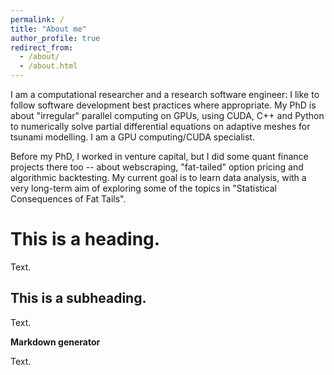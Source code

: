 ```yaml
---
permalink: /
title: "About me"
author_profile: true
redirect_from: 
  - /about/
  - /about.html
---
```


I am a computational researcher and a research software engineer: I like to follow software development best practices where appropriate. My PhD is about "irregular" parallel computing on GPUs, using CUDA, C++ and Python to numerically solve partial differential equations on adaptive meshes for tsunami modelling. I am a GPU computing/CUDA specialist.

Before my PhD, I worked in venture capital, but I did some quant finance projects there too -- about webscraping, "fat-tailed" option pricing and algorithmic backtesting. My current goal is to learn data analysis, with a very long-term aim of exploring some of the topics in "Statistical Consequences of Fat Tails".

This is a heading.
======
Text.

This is a subheading.
------
Text.

**Markdown generator**

Text.